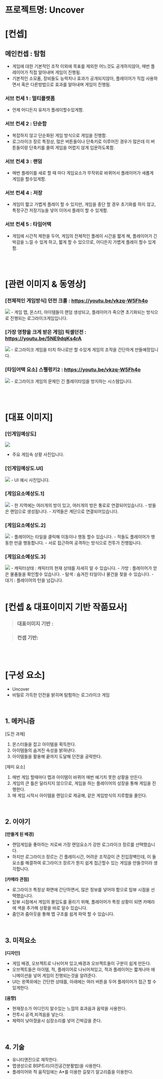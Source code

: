 # 프로젝트명: Uncover

# [컨셉]

## 메인컨셉 : 탐험

- 게임에 대한 기본적인 조작 이외에 목표를 제외한 어느것도 공개하지않아, 매번 플레이어가 직접 알아내며 게임이 진행됨.
- 기본적인 소모품, 장비들도 능력치나 효과가 공개되지않아, 플레이어가 직접 사용하면서 혹은 다른방법으로 효과를 알아내며 게임이 진행됨.

### 서브 컨세 1 : 멀티플렛폼

- 언제 어디든지 유저가 플레이할수있게함.

### 서브 컨세 2 : 단순함

- 복잡하지 않고 단순화된 게임 방식으로 게임을 진행함. 
- 로그라이크 장르 특정상, 많은 버튼들이나 단축키로 이루어진 경우가 많은데 이 버튼들이랑 단축키를 줄여 게임을 어렵지 않게 입문하도록함.
### 서브 컨세 3 : 랜덤

- 매번 플레이를 새로 할 때 마다 게임요소가 무작위로 바뀌어서 플레이어가 새롭게 게임을 할수있게함.
### 서브 컨세 4 : 저장

- 게임이 짧고 가볍게 플레이 할 수 있지만, 게임을 중단 할 경우 초기화를 하지 않고, 특정구간 저장기능을 넣어 이어서 플레이 할 수 있게함.  

### 서브 컨세 5 : 타임어택

- 게임에 시간적 제한을 두어, 게임의 전체적인 플레이 시간을 짧게 해, 플레이어가 긴박감을 느낄 수 있게 하고, 짧게 할 수 있으므로, 어디든지 가볍게 플레이 할수 있게함.

<br><br>

# [관련 이미지 & 동영상]

### [전체적인 게임방식] 던전 크롤 : https://youtu.be/vkzq-W5Fh4o
<img src="img/관련동영상.미리보기1.PNG">
- 게임 맵, 몬스터, 아이템들이 랜덤 생성되고, 플레이어가 죽으면 초기화되는 방식으로 진행되는 로그라이크게임입니다.


### [가장 영향을 크게 받은 게임] 픽셀던전 : https://youtu.be/5NE9dqKs4rA
<img src="img/관련동영상.미리보기2.PNG">
- 로그라이크 게임을 터치 하나로만 할 수있게 게임의 조작을 간단하게 만들예정입니다.


### [타임어택 요소] 스펠렁키2 : https://youtu.be/vkzq-W5Fh4o
<img src="img/관련동영상.미리보기3.PNG">
- 로그라이크 게임의 문제인 긴 플레이타임을 방지하는 시스템입니다.


<br><br>

# [대표 이미지]

### [인게임예상도]
<img src="img/인게임예상도1.png">

- 주요 게임속 상황 사진입니다.

### [인게임예상도.UI]
<img src="img/인게임예상도2.jpg">
- UI 예시 사진입니다.

### [게임요소예상도.1]

<img src="img/관련사진설명1.PNG">
- 한 지역에는 여러개의 방이 있고, 여러개의 방은 통로로 연결되어있습니다.
- 방들은 랜덤으로 생성됩니다.
- 지역들은 계단으로 연결되어있습니다.

### [게임요소예상도.2]

<img src="img/관련사진설명2.PNG">
- 플레이어는 타일을 클릭해 이동이나 행동 할수 있습니다.
- 적들도 플레이어가 행동한 만큼 행동합니다.
- 서로 접근하여 공격하는 방식으로 전투가 진행됩니다.

### [게임요소예상도.3]

<img src="img/관련사진설명3.jpg">
- 캐릭터상태 : 캐릭터의 현재 상태를 자세히 알 수 있습니다.
- 가방 : 플레이어가 얻은 물품들을 확인할수 있습니다.
- 탐색 : 숨겨진 타일이나 물건을 찾을 수 있습니다.
- 대기 : 플레이어의 턴을 넘깁니다.
<br><br>

# [컨셉 & 대표이미지 기반 작품묘사]

> ### 대표이미지 기반 :

> ### 컨셉 기반: 

<br><br>

# [구성 요소]

- Uncover
- 비밀로 가득한 던전을 밝히며 탐험하는 로그라이크 게임
  

<br>

## 1. 메커니즘

[도전 과제]

1. 몬스터들을 잡고 아이템을 획득한다.
2. 아이템들의 숨겨진 속성을 밝혀낸다.
3. 아이템들을 활용해 끝까지 도달해 던전을 공략한다.


[재미 요소]

1. 매번 게임 할때마다 맵과 아이템이 바뀌어 매번 예기치 못한 상황을 만든다.
2. 게임의 큰 틀은 달라지지 않으므로, 게임을 하는 플레이어의 성장을 통해 게임을 진행한다.
3. 매 게임 시작시 아이템을 랜덤으로 제공해, 같은 게임방식의 지루함을 줄인다.


<br>

## 2. 이야기

**[만들게 된 배경]**

- 랜덤게임을 좋아하는 저로써 가장 랜덤요소가 강한 로그라이크 장르를 선택했습니다.
- 하지만 로그라이크 장르는 긴 플레이시간, 어려운 조작감이 큰 진입장벽인데, 이 둘 요소를 해결하여 로그라이크 장르가 뭔지 쉽게 접근할수 있는 게임을 만들것이라 생각합니다.

**[카메라 관점]**

- 로그라이크 특정상 화면에 간단하면서, 많은 정보를 넣어야 함으로 탑뷰 시점을 선택했습니다.
- 탑뷰 시점에서 게임의 몰입도를 올리기 위해, 플레이어가 특정 상황이 되면 카메라에 색을 추가해 상황을 바로 알수 있습니다.
- 줌인과 줌아웃을 통해 맵 구조를 쉽게 파악 할 수 있습니다.

<br>

## 3. 미적요소

**[디자인]**

- 게임 배경, 오브젝트로 나뉘어져 있고,배경과 오브젝트들이 구분이 쉽게 만든다.
- 오브젝트들은 아이템, 적, 플레이어로 나뉘어져있고, 적과 플레이어는 짧게나마 애니메이션을 넣어 게임이 진행되는것을 알려준다.
- UI는 왼쪽위에는 간단한 상태를, 아래에는 여러 버튼을 두어 플레이어가 접근 할 수 있게한다.

**[음향]**

- 현재장소가 어디인지 알수있는 느낌의 효과음과 음악을 사용한다.
- 전투시 공격,피격음을 넣는다.
- 체력이 낮아졌을시 심장소리를 넣어 긴박감을 준다.
<br>

## 4. 기술
- 유니티엔진으로 제작한다.
- 맵생성으로 BSP트리(이진공간분활법)을 사용한다.
- 플레이어와 적 움직임에는 A*를 이용한 길찾기 알고리즘을 이용한다.

